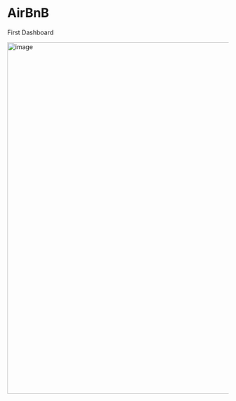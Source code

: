 # AirBnB

First Dashboard

<img width="801" alt="image" src="https://github.com/snkty8/AirBnB/assets/78936833/109b67ac-dc1a-409b-b02f-4a9912b71df5">
